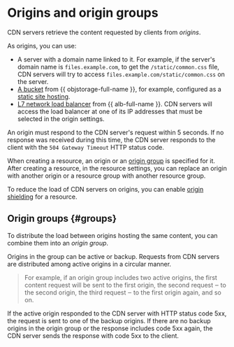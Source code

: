 # Origins and origin groups

CDN servers retrieve the content requested by clients from _origins_.

As origins, you can use:

* A server with a domain name linked to it. For example, if the server's domain name is `files.example.com`, to get the `/static/common.css` file, CDN servers will try to access `files.example.com/static/common.css` on the server.
* [A bucket](../../storage/concepts/bucket.md) from {{ objstorage-full-name }}, for example, configured as a [static site hosting](../../storage/concepts/hosting.md).
* [L7 network load balancer](../../application-load-balancer/concepts/application-load-balancer.md) from {{ alb-full-name }}. CDN servers will access the load balancer at one of its IP addresses that must be selected in the origin settings.

An origin must respond to the CDN server's request within 5 seconds. If no response was received during this time, the CDN server responds to the client with the `504 Gateway Timeout` HTTP status code.

When creating a resource, an origin or an [origin group](#groups) is specified for it. After creating a resource, in the resource settings, you can replace an origin with another origin or a resource group with another resource group.

To reduce the load of CDN servers on origins, you can enable [origin shielding](origins-shielding.md) for a resource.

## Origin groups {#groups}

To distribute the load between origins hosting the same content, you can combine them into an _origin group_.

Origins in the group can be active or backup. Requests from CDN servers are distributed among active origins in a circular manner.

> For example, if an origin group includes two active origins, the first content request will be sent to the first origin, the second request ‒ to the second origin, the third request ‒ to the first origin again, and so on.

If the active origin responded to the CDN server with HTTP status code 5xx, the request is sent to one of the backup origins. If there are no backup origins in the origin group or the response includes code 5xx again, the CDN server sends the response with code 5xx to the client.

